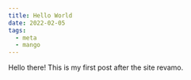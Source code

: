 ```yaml
---
title: Hello World
date: 2022-02-05
tags:
  - meta
  - mango
---
```


Hello there! This is my first post after the site revamo.
